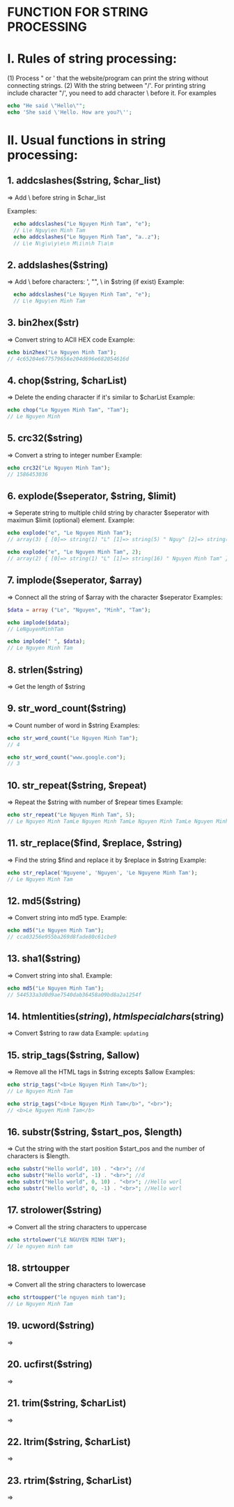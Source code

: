 # FUNCTION FOR STRING PROCESSING

# I. Rules of string processing:
(1) Process " or ' that the website/program can print the string without connecting strings.
(2) With the string between "/'. For printing string include character "/', you need to add character \ before it.
For examples
```PHP
echo "He said \"Hello\"";
echo 'She said \'Hello. How are you?\'';
```

# II. Usual functions in string processing:
## 1. addcslashes($string, $char_list)
⇒ Add \ before string in $char_list

Examples:
```PHP
  echo addcslashes("Le Nguyen Minh Tam", "e");
  // L\e Nguy\en Minh Tam
  echo addcslashes("Le Nguyen Minh Tam", "a..z");
  // L\e N\g\u\y\e\n M\i\n\h T\a\m
```
## 2. addslashes($string)
⇒ Add \ before characters: ', "", \ in $string (if exist)
Example:
```PHP
  echo addcslashes("Le Nguyen Minh Tam", "e");
  // L\e Nguy\en Minh Tam
```

## 3. bin2hex($str)
⇒ Convert string to ACII HEX code
Example:
```PHP
echo bin2hex("Le Nguyen Minh Tam");
// 4c65204e677579656e204d696e682054616d
```

## 4. chop($string, $charList)
⇒ Delete the ending character if it's similar to $charList
Example:
```PHP
echo chop("Le Nguyen Minh Tam", "Tam");
// Le Nguyen Minh
```

## 5. crc32($string) 
⇒ Convert a string to integer number
Example:
```PHP
echo crc32("Le Nguyen Minh Tam");
// 1586453036
```

## 6. explode($seperator, $string, $limit)
⇒ Seperate string to multiple child string by character $seperator with maximun $limit (optional) element.
Example:
```PHP
echo explode("e", "Le Nguyen Minh Tam");
// array(3) { [0]=> string(1) "L" [1]=> string(5) " Nguy" [2]=> string(10) "n Minh Tam" }

echo explode("e", "Le Nguyen Minh Tam", 2);
// array(2) { [0]=> string(1) "L" [1]=> string(16) " Nguyen Minh Tam" }
```

## 7. implode($seperator, $array)
⇒ Connect all the string of $array with the character $seperator
Examples:
```PHP
$data = array ("Le", "Nguyen", "Minh", "Tam");

echo implode($data);
// LeNguyenMinhTam

echo implode(" ", $data);
// Le Nguyen Minh Tam
```

## 8. strlen($string)
⇒ Get the length of $string

## 9. str_word_count($string)
⇒  Count number of word in $string
Examples:
```PHP
echo str_word_count("Le Nguyen Minh Tam");
// 4

echo str_word_count("www.google.com");
// 3
```

## 10. str_repeat($string, $repeat)
⇒ Repeat the $string with number of $repear times
Example:
```PHP
echo str_repeat("Le Nguyen Minh Tam", 5);
// Le Nguyen Minh TamLe Nguyen Minh TamLe Nguyen Minh TamLe Nguyen Minh TamLe Nguyen Minh Tam
```

## 11. str_replace($find, $replace, $string)
⇒ Find the string $find and replace it by $replace in $string
Example:
```PHP
echo str_replace('Nguyene', 'Nguyen', 'Le Nguyene Minh Tam');
// Le Nguyen Minh Tam
```

## 12. md5($string)
⇒ Convert string into md5 type.
Example:
```PHP
echo md5("Le Nguyen Minh Tam");
// cca03256e955ba269d8fade80c61cbe9
```

## 13. sha1($string)
⇒ Convert string into sha1.
Example:
```PHP
echo md5("Le Nguyen Minh Tam");
// 544533a3d0d9ae7540dab36458a09bd8a2a1254f
```

## 14. htmlentities($string), htmlspecialchars($string)
⇒ Convert $string to raw data
Example: `updating`

## 15. strip_tags($string, $allow)
⇒ Remove all the HTML tags in $string excepts $allow
Examples:
```PHP
echo strip_tags("<b>Le Nguyen Minh Tam</b>");
// Le Nguyen Minh Tam

echo strip_tags("<b>Le Nguyen Minh Tam</b>", "<br>");
// <b>Le Nguyen Minh Tam</b>
```

## 16. substr($string, $start_pos, $length)
⇒ Cut the string with the start position $start_pos and the number of characters is $length.
```PHP
echo substr("Hello world", 10) . "<br>"; //d
echo substr("Hello world", -1) . "<br>"; //d
echo substr("Hello world", 0, 10) . "<br>"; //Hello worl
echo substr("Hello world", 0, -1) . "<br>"; //Hello worl
```

## 17. strolower($string)
⇒ Convert all the string characters to uppercase
```PHP
echo strtolower("LE NGUYEN MINH TAM");
// le nguyen minh tam
```

## 18. strtoupper
⇒ Convert all the string characters to lowercase
```PHP
echo strtoupper("le nguyen minh tam");
// Le Nguyen Minh Tam
```

## 19. ucword($string)
⇒ 

## 20. ucfirst($string)
⇒ 

## 21. trim($string, $charList)
⇒ 

## 22. ltrim($string, $charList)
⇒ 

## 23. rtrim($string, $charList)
⇒ 
